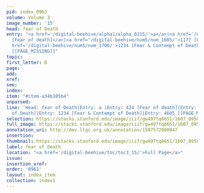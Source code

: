 ```yaml
---
pid: index_0963
volume: Volume 3
image_number: '15'
head: fear of Death
entry: "<a href='/digital-beehive/alpha1/alpha_0215/'>a</a>|<a href='/digital-beehive/num2/num_0526/'>424
  [Fear of death]</a>|<a href='/digital-beehive/num5/num_1605/'>1177 [Fear of Death]</a>|<a
  href='/digital-beehive/num5/num_1700/'>1234 [Fear & Contempt of Death]</a>|4605
  [[PAGE_MISSING]]"
topic:
first_letter: D
page:
add:
xref:
see:
index:
item: "#item-a34b105b4"
unparsed:
line: 'Head: fear of Death|Entry: a |Entry: 424 [Fear of death]|Entry: 1177 [Fear
  of Death]|Entry: 1234 [Fear & Contempt of Death]|Entry: 4605 [[PAGE_MISSING]]|#item-a34b105b4'
selection: https://stacks.stanford.edu/image/iiif/gw497tq8651/1607_0958/1547,3304,664,163/full/0/default.jpg
full_image: https://stacks.stanford.edu/image/iiif/gw497tq8651/1607_0958/full/full/0/default.jpg
annotation_uri: http://dev.llgc.org.uk/annotation/1507572900847
insertion:
thumbnail: https://stacks.stanford.edu/image/iiif/gw497tq8651/1607_0958/1547,3304,664,163/150,/0/default.jpg
label: fear of Death
location: "<a href='/digital-beehive/toc/toc3_15/'>Full Page</a>"
issue:
insertion_xref:
order: '0961'
layout: index_item
collection: index1
---
```

